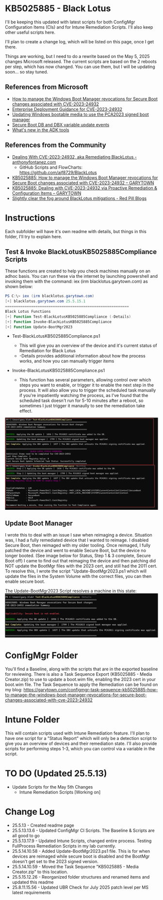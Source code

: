 # KB5025885  - Black Lotus

I'll be keeping this updated with latest scripts for both ConfigMgr Configuration Items (CIs) and for Intune Remediation Scripts.  I'll also keep other useful scripts here.

I'll plan to create a change log, which will be listed on this page, once I get there.

Things are working, but I need to do a rewrite based on the May 5, 2025 changes Microsoft released.  The current scripts are based on the 2 reboots per step, which has now changed.  You can use them, but I will be updating soon... so stay tuned.

## References from Microsoft

- [How to manage the Windows Boot Manager revocations for Secure Boot changes associated with CVE-2023-24932](https://support.microsoft.com/en-us/topic/how-to-manage-the-windows-boot-manager-revocations-for-secure-boot-changes-associated-with-cve-2023-24932-41a975df-beb2-40c1-99a3-b3ff139f832d)
- [Enterprise Deployment Guidance for CVE-2023-24932](https://support.microsoft.com/en-us/topic/enterprise-deployment-guidance-for-cve-2023-24932-88b8f034-20b7-4a45-80cb-c6049b0f9967)
- [Updating Windows bootable media to use the PCA2023 signed boot manager](https://support.microsoft.com/en-us/topic/updating-windows-bootable-media-to-use-the-pca2023-signed-boot-manager-d4064779-0e4e-43ac-b2ce-24f434fcfa0f)
- [Secure Boot DB and DBX variable update events](https://support.microsoft.com/en-us/topic/secure-boot-db-and-dbx-variable-update-events-37e47cf8-608b-4a87-8175-bdead630eb69)
- [What's new in the ADK tools](https://learn.microsoft.com/en-us/windows-hardware/get-started/what-s-new-in-kits-and-tools)

## References from the Community
- [Dealing With CVE-2023-24932, aka Remediating BlackLotus - anthonyfontanez.com](https://ajf.one/blacklotus)
  - GitHub Scripts and FlowCharts: https://github.com/ajf8729/BlackLotus
- [KB5025885: How to manage the Windows Boot Manager revocations for Secure Boot changes associated with CVE-2023-24932 – GARYTOWN](https://garytown.com/configmgr-task-sequence-kb5025885-how-to-manage-the-windows-boot-manager-revocations-for-secure-boot-changes-associated-with-cve-2023-24932)
- [KB5025885: Dealing with CVE-2023-24932 via Proactive Remediation & Configuration Items – GARYTOWN](https://garytown.com/kb5025885-dealing-cve-2023-24932-with-proactive-remediation-configuration-items)
- [Slightly clear the fog around BlackLotus mitigations - Red Pill Blogs](https://technet.blogs.ms/blacklotus/)

# Instructions

Each subfolder will have it's own readme with details, but things in this folder, I'll try to explain here.

## Test & Invoke BlackLotusKB5025885Compliance Scripts

These functions are created to help you check machines manually on an adhoc basis.
You can run these via the internet by launching powershell and invoking them with the command: iex (irm blacklotus.garytown.com) as shown below:

```PowerShell
PS C:\> iex (irm blacklotus.garytown.com)
[+] blacklotus.garytown.com 25.5.15.1
=========================================================
Black Lotus Functions
[+] Function Test-BlackLotusKB5025885Compliance (-Details)
[+] Function Invoke-BlackLotusKB5025885Compliance
[+] Function Update-BootMgr2023
```

- Test-BlackLotusKB5025885Compliance.ps1
  - This will give you an overview of the device and it's current status of Remediation for Black Lotus
  - -Details provides additional information about how the process works, and how you can manually trigger items

- Invoke-BlackLotusKB5025885Compliance.ps1
  - This function has several parameters, allowing control over which steps you want to enable, or trigger it to enable the next step in the process.  It will also allow you to trigger the scheduled task manually if you're impatiently watching the process, as I've found that the scheduled task doesn't run for 5-10 minutes after a reboot, so sometimes I just trigger it manaully to see the remediation take effect.

![Invoke-BlackLotusKB5025885Compliance](media/BL-InvokeStep3-01.png)

## Update Boot Manager

I wrote this to deal with an issue I saw when reimaging a device.  Situation was, I had a fully remediated device that I wanted to reimage.  I disabled Secure Boot, then reimaged with my older tooling.  Once reimaged, I fully patched the device and went to enable Secure Boot, but the device no longer booted. (See image below for Status, Step 1 & 3 complete, Secure Boot off)  I came to find out that reimaging the device and then patching did NOT update the BootMgr files with the 2023 cert, and still had the 2011 cert.  To resolve this, I wrote the script "Update-BootMgr2023.ps1 which will update the files in the System Volume with the correct files, you can then enable secure boot.

The Update-BootMgr2023 Script resolves a machine in this state:
![Catch22](media/BootMgrCatch22.jpg)

# ConfigMgr Folder
You'll find a Baseline, along with the scripts that are in the exported baseline for reviewing.  There is also a Task Sequence Export (KB5025885 - Media Creator.zip) to use to update a boot.wim file, enabling the 2023 cert in your boot.wim file.  The Task Sequence to apply the Remediation can be found on my blog: https://garytown.com/configmgr-task-sequence-kb5025885-how-to-manage-the-windows-boot-manager-revocations-for-secure-boot-changes-associated-with-cve-2023-24932

# Intune Folder
This will contain scripts used with Intune Remediation feature.  I'll plan to have one script for a "Status Report" which will only be a detection script to give you an overview of devices and their remediation state.  I'll also provide scripts for performing steps 1-3, which you can control via a variable in the script.

# TO DO (Updated 25.5.13)

- Update Scripts for the May 5th Changes
  - Intune Remediation Scripts [Working on]

# Change Log

- 25.5.13 - Created readme page
- 25.5.13.13.6 - Updated ConfigMgr CI Scripts.  The Baseline & Scripts are all good to go
- 25.5.13.17.9 - Updated Intune Scripts, changed entire process.  Testing FullProcess Remediation Scripts in my lab currently.
- 25.5.14.10.58 - Added Update-BootMgr2023.ps1 file.  This is for when devices are reimaged while secure boot is disabled and the BootMgr doesn't get set to the 2023 signed version.
- 25.5.14.10.59 - Moved the Task Sequence "KB5025885 - Media Creator.zip" to this location.
- 25.5.15.12.26 - Reorganized folder structures and renamed items and updated this readme
- 25.8.11.15.56 - Updated UBR Check for July 2025 patch level per MS latest requirements
